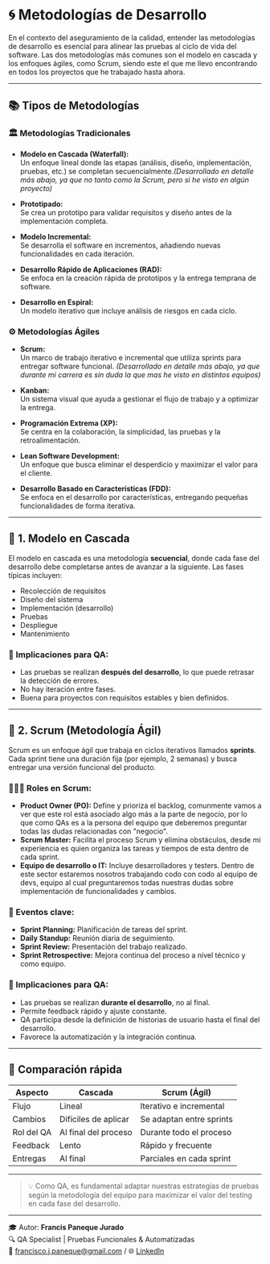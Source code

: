 # 🌀 Metodologías de Desarrollo

En el contexto del aseguramiento de la calidad, entender las metodologías de desarrollo es esencial para alinear las pruebas al ciclo de vida del software. Las dos metodologías más comunes son el modelo en cascada y los enfoques ágiles, como Scrum, siendo este el que me llevo encontrando en todos los proyectos que he trabajado hasta ahora.

---

## 📚 Tipos de Metodologías

### 🏛️ Metodologías Tradicionales

- **Modelo en Cascada (Waterfall):**  
  Un enfoque lineal donde las etapas (análisis, diseño, implementación, pruebas, etc.) se completan secuencialmente.*(Desarrollado en detalle más abajo, ya que no tanto como la Scrum, pero si he visto en algún proyecto)*

- **Prototipado:**  
  Se crea un prototipo para validar requisitos y diseño antes de la implementación completa.

- **Modelo Incremental:**  
  Se desarrolla el software en incrementos, añadiendo nuevas funcionalidades en cada iteración.

- **Desarrollo Rápido de Aplicaciones (RAD):**  
  Se enfoca en la creación rápida de prototipos y la entrega temprana de software.

- **Desarrollo en Espiral:**  
  Un modelo iterativo que incluye análisis de riesgos en cada ciclo.

### ⚙️ Metodologías Ágiles

- **Scrum:**  
  Un marco de trabajo iterativo e incremental que utiliza sprints para entregar software funcional. *(Desarrollado en detalle más abajo, ya que durante mi carrera es sin duda la que mas he visto en distintos equipos)*

- **Kanban:**  
  Un sistema visual que ayuda a gestionar el flujo de trabajo y a optimizar la entrega.

- **Programación Extrema (XP):**  
  Se centra en la colaboración, la simplicidad, las pruebas y la retroalimentación.

- **Lean Software Development:**  
  Un enfoque que busca eliminar el desperdicio y maximizar el valor para el cliente.

- **Desarrollo Basado en Características (FDD):**  
  Se enfoca en el desarrollo por características, entregando pequeñas funcionalidades de forma iterativa.

---

## 🌊 1. Modelo en Cascada

El modelo en cascada es una metodología **secuencial**, donde cada fase del desarrollo debe completarse antes de avanzar a la siguiente. Las fases típicas incluyen:

- Recolección de requisitos
- Diseño del sistema
- Implementación (desarrollo)
- Pruebas
- Despliegue
- Mantenimiento

### 🧪 Implicaciones para QA:

- Las pruebas se realizan **después del desarrollo**, lo que puede retrasar la detección de errores.
- No hay iteración entre fases.
- Buena para proyectos con requisitos estables y bien definidos.

---

## 🧭 2. Scrum (Metodología Ágil)

Scrum es un enfoque ágil que trabaja en ciclos iterativos llamados **sprints**. Cada sprint tiene una duración fija (por ejemplo, 2 semanas) y busca entregar una versión funcional del producto.

### 🧑‍🤝‍🧑 Roles en Scrum:
- **Product Owner (PO):** Define y prioriza el backlog, comunmente vamos a ver que este rol está asociado algo más a la parte de negocio, por lo que como QAs es a la persona del equipo que deberemos preguntar todas las dudas relacionadas con "negocio".
- **Scrum Master:** Facilita el proceso Scrum y elimina obstáculos, desde mi experiencia es quien organiza las tareas y tiempos de esta dentro de cada sprint.
- **Equipo de desarrollo o IT:** Incluye desarrolladores y testers. Dentro de este sector estaremos nosotros trabajando codo con codo al equipo de devs, equipo al cual preguntaremos todas nuestras dudas sobre implementación de funcionalidades y cambios.

### 📅 Eventos clave:
- **Sprint Planning:** Planificación de tareas del sprint.
- **Daily Standup:** Reunión diaria de seguimiento.
- **Sprint Review:** Presentación del trabajo realizado.
- **Sprint Retrospective:** Mejora continua del proceso a nivel técnico y como equipo.

### 🧪 Implicaciones para QA:
- Las pruebas se realizan **durante el desarrollo**, no al final.
- Permite feedback rápido y ajuste constante.
- QA participa desde la definición de historias de usuario hasta el final del desarrollo.
- Favorece la automatización y la integración continua.

---

## 📌 Comparación rápida

| Aspecto            | Cascada                           | Scrum (Ágil)                    |
|--------------------|------------------------------------|----------------------------------|
| Flujo              | Lineal                             | Iterativo e incremental         |
| Cambios            | Difíciles de aplicar               | Se adaptan entre sprints        |
| Rol del QA         | Al final del proceso               | Durante todo el proceso         |
| Feedback           | Lento                              | Rápido y frecuente              |
| Entregas           | Al final                           | Parciales en cada sprint        |

---

> 💡 Como QA, es fundamental adaptar nuestras estrategias de pruebas según la metodología del equipo para maximizar el valor del testing en cada fase del desarrollo.

---

🎓 Autor: **Francis Paneque Jurado**  
🔍 QA Specialist | Pruebas Funcionales & Automatizadas  
📧 francisco.j.paneque@gmail.com / 🌐 [LinkedIn](https://www.linkedin.com/in/francis-paneque-21092a252/)
